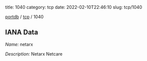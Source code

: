 title: 1040
category: tcp
date: 2022-02-10T22:46:10
slug: tcp/1040

[portdb](/) / [tcp](/category/tcp.html) / 1040


## IANA Data

_Name:_ netarx

_Description:_ Netarx Netcare

